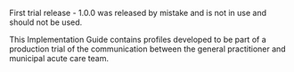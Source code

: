 First trial release - 1.0.0 was released by mistake and is not in use and should not be used.

This Implementation Guide contains profiles developed to be part of a production trial of the communication between the general practitioner and municipal acute care team.

    